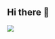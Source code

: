 ## Hi there 👋

<img src="https://skillicons.dev/icons?i=golang,python,javascript,typescript,svelte,react,astro,zig,next.js" /> <br /><br />
